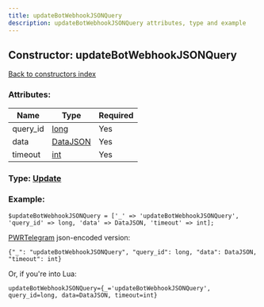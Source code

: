 ```yaml
---
title: updateBotWebhookJSONQuery
description: updateBotWebhookJSONQuery attributes, type and example
---
```

## Constructor: updateBotWebhookJSONQuery  
[Back to constructors index](index.md)



### Attributes:

| Name     |    Type       | Required |
|----------|---------------|----------|
|query\_id|[long](../types/long.md) | Yes|
|data|[DataJSON](../types/DataJSON.md) | Yes|
|timeout|[int](../types/int.md) | Yes|



### Type: [Update](../types/Update.md)


### Example:

```
$updateBotWebhookJSONQuery = ['_' => 'updateBotWebhookJSONQuery', 'query_id' => long, 'data' => DataJSON, 'timeout' => int];
```  

[PWRTelegram](https://pwrtelegram.xyz) json-encoded version:

```
{"_": "updateBotWebhookJSONQuery", "query_id": long, "data": DataJSON, "timeout": int}
```


Or, if you're into Lua:  


```
updateBotWebhookJSONQuery={_='updateBotWebhookJSONQuery', query_id=long, data=DataJSON, timeout=int}

```


